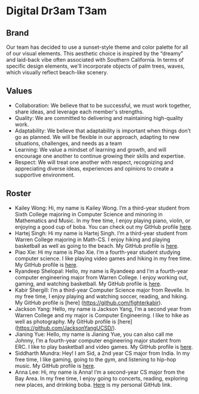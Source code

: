 # Digital Dr3am T3am

## Brand
Our team has decided to use a sunset-style theme and color palette for all of our visual elements. This aesthetic choice is inspired by the “dreamy” and laid-back vibe often associated with Southern California. In terms of specific design elements, we'll incorporate objects of palm trees, waves, which visually reflect beach-like scenery.

## Values
- Collaboration: We believe that to be successful, we must work together, share ideas, and leverage each member's strengths.
- Quality: We are committed to delivering and maintaining high-quality work.
- Adaptability: We believe that adaptability is important when things don’t go as planned. We will be flexible in our approach, adapting to new situations, challenges, and needs as a team
- Learning: We value a mindset of learning and growth, and will encourage one another to continue growing their skills and expertise.
- Respect: We will treat one another with respect, recognizing and appreciating diverse ideas, experiences and opinions to create a supportive environment.

## Roster
- Kailey Wong: Hi, my name is Kailey Wong. I’m a third-year student from Sixth College majoring in Computer Science and minoring in Mathematics and Music. In my free time, I enjoy playing piano, violin, or enjoying a good cup of boba. You can check out my GitHub profile [here](https://github.com/kaileywong).
- Hartej Singh: Hi my name is Hartej Singh. I’m a third-year student from Warren College majoring in Math-CS. I enjoy hiking and playing basketball as well as going to the beach. My GitHub profile is [here](https://github.com/hartejsin).
- Piao Xie: Hi my name is Piao Xie. I’m a fourth-year student studying computer science. I like playing video games and hiking in my free time. My GitHub profile is [here](https://github.com/PiaoX).
- Ryandeep Shelopal: Hello, my name is Ryandeep and I’m a fourth-year computer engineering major from Warren College. I enjoy working out, gaming, and watching basketball. My GitHub profile is [here]( https://github.com/rdshelopal).
- Kabir Shergill: I’m a third-year Computer Science major from Revelle. In my free time, I enjoy playing and watching soccer, reading, and hiking. My GitHub profile is [here] (https://github.com/fighterkabir).
- Jackson Yang: Hello, my name is Jackson Yang, I’m a second year from Warren College and my major is Computer Engineering. I like to hike as well as photography. My GitHub profile is [here] (https://github.com/JacksonYangUCSD/).
- Jianing Yue: Hello, my name is Jianing Yue, you can also call me Johnny, I’m a fourth-year computer engineering major student from ERC. I like to play basketball and video games. My GitHub profile is [here](https://github.com/JianingYue).
- Siddharth Mundra: Hey! I am Sid, a 2nd year CS major from India. In my free time, I like gaming, going to the gym, and listening to hip-hop music. My GitHub profile is [here](https://github.com/SiddharthMundra).
- Anna Lee: Hi, my name is Anna! I’m a second-year CS major from the Bay Area. In my free time, I enjoy going to concerts, reading, exploring new places, and drinking boba. [Here](https://github.com/annamlee) is my personal GitHub link.
